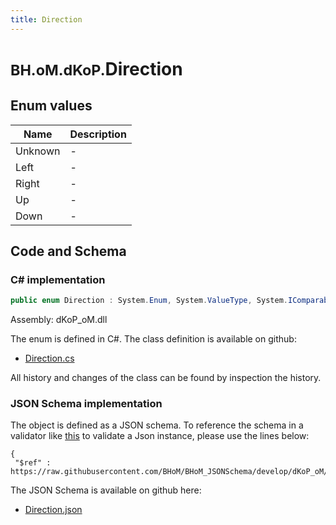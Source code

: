 ```yaml
---
title: Direction
---
```


# <small>BH.oM.dKoP.</small>**Direction**



## Enum values

| Name            | Description                                                    |
|-----------------|----------------------------------------------------------------|
| Unknown |  -  |
| Left |  -  |
| Right |  -  |
| Up |  -  |
| Down |  -  |


## Code and Schema

### C# implementation

``` C# title="C#"
public enum Direction : System.Enum, System.ValueType, System.IComparable, System.ISpanFormattable, System.IFormattable, System.IConvertible
```

Assembly: dKoP_oM.dll

The enum is defined in C#. The class definition is available on github:

- [Direction.cs](https://github.com/BHoM/dKoP_Toolkit/blob/develop/dKoP_oM/Geometry\Enums\Direction.cs)

All history and changes of the class can be found by inspection the history.
### JSON Schema implementation

The object is defined as a JSON schema. To reference the schema in a validator like [this](https://www.jsonschemavalidator.net/) to validate a Json instance, please use the lines below:

``` { .json .copy .select } title="JSON Schema"
{
 "$ref" : https://raw.githubusercontent.com/BHoM/BHoM_JSONSchema/develop/dKoP_oM/Direction.json}
```

The JSON Schema is available on github here:

- [Direction.json](https://github.com/BHoM/BHoM_JSONSchema/blob/develop/dKoP_oM/Direction.json)
